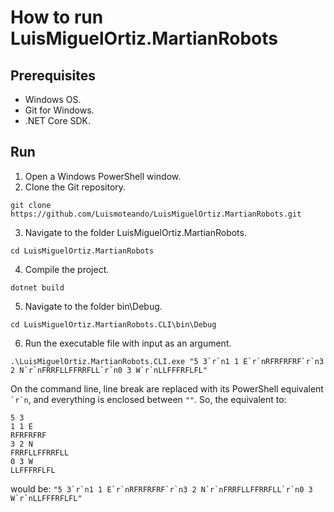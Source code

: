 # How to run LuisMiguelOrtiz.MartianRobots

## Prerequisites
- Windows OS.
- Git for Windows.
- .NET Core SDK.

## Run
1. Open a Windows PowerShell window.
2. Clone the Git repository.
```
git clone https://github.com/Luismoteando/LuisMiguelOrtiz.MartianRobots.git
```
3. Navigate to the folder LuisMiguelOrtiz.MartianRobots.
```
cd LuisMiguelOrtiz.MartianRobots
```
4. Compile the project.
```
dotnet build
```
5. Navigate to the folder bin\Debug.
```
cd LuisMiguelOrtiz.MartianRobots.CLI\bin\Debug
```
6. Run the executable file with input as an argument.
```
.\LuisMiguelOrtiz.MartianRobots.CLI.exe "5 3`r`n1 1 E`r`nRFRFRFRF`r`n3 2 N`r`nFRRFLLFFRRFLL`r`n0 3 W`r`nLLFFFRFLFL"
```
On the command line, line break are replaced with its PowerShell equivalent ``` `r`n ```, and everything is enclosed between ``` "" ```.
So, the equivalent to:
```
5 3
1 1 E
RFRFRFRF
3 2 N
FRRFLLFFRRFLL
0 3 W
LLFFFRFLFL
```
would be: ```"5 3`r`n1 1 E`r`nRFRFRFRF`r`n3 2 N`r`nFRRFLLFFRRFLL`r`n0 3 W`r`nLLFFFRFLFL"```
